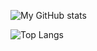 ![My GitHub stats](https://github-readme-stats.vercel.app/api?username=chanrt&theme=dark&count_private=true&show_icons=true)

![Top Langs](https://github-readme-stats.vercel.app/api/top-langs/?username=chanrt&theme=dark&hide=Jupyter%20Notebook,HTML)

<!--
**chanrt/chanrt** is a ✨ _special_ ✨ repository because its `README.md` (this file) appears on your GitHub profile.

Here are some ideas to get you started:

- 🔭 I’m currently working on ...
- 🌱 I’m currently learning ...
- 👯 I’m looking to collaborate on ...
- 🤔 I’m looking for help with ...
- 💬 Ask me about ...
- 📫 How to reach me: ...
- 😄 Pronouns: ...
- ⚡ Fun fact: ...
-->
